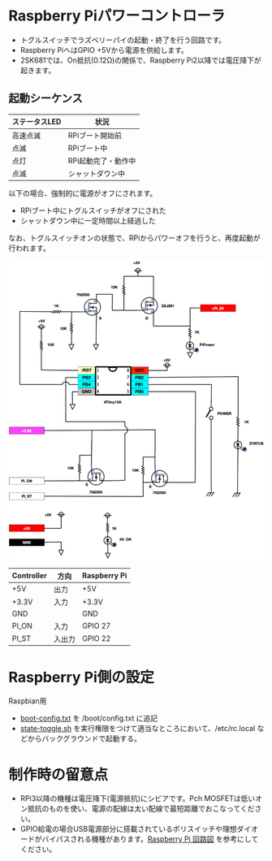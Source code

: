 # Raspberry Piパワーコントローラ

* トグルスイッチでラズベリーパイの起動・終了を行う回路です。
* Raspberry PiへはGPIO +5Vから電源を供給します。
* 2SK681では、On抵抗(0.12Ω)の関係で、Raspberry Pi2以降では電圧降下が起きます。

## 起動シーケンス

ステータスLED | 状況
--------------|---------------
高速点滅 | RPiブート開始前
点滅     | RPiブート中
点灯     | RPi起動完了・動作中
点滅     | シャットダウン中

以下の場合、強制的に電源がオフにされます。

* RPiブート中にトグルスイッチがオフにされた
* シャットダウン中に一定時間以上経過した

なお、トグルスイッチオンの状態で、RPiからパワーオフを行うと、再度起動が行われます。

![回路図](graffle/images.png)

Controller | 方向   | Raspberry Pi
-----------|--------|---------------
+5V        | 出力   | +5V
+3.3V      | 入力   | +3.3V
GND        |        | GND
PI_ON      | 入力   | GPIO 27
PI_ST      | 入出力 | GPIO 22

# Raspberry Pi側の設定

Raspbian用

* [boot-config.txt](rpi/boot-config.txt) を /boot/config.txt に追記
* [state-toggle.sh](rpi/state-toggle.sh]) を実行権限をつけて適当なところにおいて、/etc/rc.local などからバックグラウンドで起動する。

# 制作時の留意点

* RPi3以降の機種は電圧降下(電源抵抗)にシビアです。Pch MOSFETは低いオン抵抗のものを使い、電源の配線は太い配線で最短距離でおこなってください。
* GPIO給電の場合USB電源部分に搭載されているポリスイッチや理想ダイオードがバイパスされる機種があります。[Raspberry Pi 回路図](https://www.raspberrypi.org/documentation/hardware/raspberrypi/schematics/README.md) を参考にしてください。
